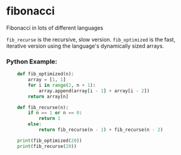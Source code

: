 # fibonacci
Fibonacci in lots of different languages

`fib_recurse` is the recursive, slow version.
`fib_optimized` is the fast, iterative version using the language's dynamically sized arrays.

### Python Example:
```python
    def fib_optimized(n):
        array = [1, 1]
        for i in range(2, n + 1):
            array.append(array[i - 1] + array[i - 2])
        return array[n]

    def fib_recurse(n):
        if n == 1 or n == 0:
            return 1
        else:
            return fib_recurse(n - 1) + fib_recurse(n - 2)

    print(fib_optimized(20))
    print(fib_recurse(20))
```
